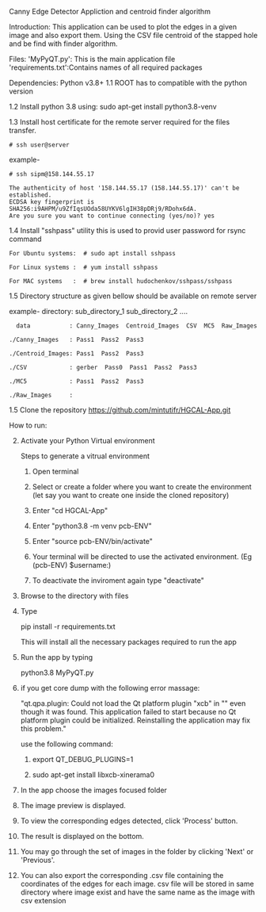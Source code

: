 Canny Edge Detector Appliction and centroid finder algorithm 

Introduction:
This application can be used to plot the edges in a given image and also export them. Using the CSV file centroid of the stapped hole and be find with finder algorithm. 

Files:
'MyPyQT.py': This is the main application file
'requirements.txt':Contains names of all required packages


Dependencies:
Python v3.8+ 
1.1 ROOT has to compatible with the python version 
    
1.2 Install python 3.8 using: sudo apt-get install python3.8-venv

1.3 Install host certificate for the remote server required for the files transfer.

    # ssh user@server

example-

    # ssh sipm@158.144.55.17
    
    The authenticity of host '158.144.55.17 (158.144.55.17)' can't be established.
    ECDSA key fingerprint is SHA256:i9AHPM/u9ZfIqsUOda58UYKV6lgIH38pDRj9/RDohx6dA.
    Are you sure you want to continue connecting (yes/no)? yes
    
1.4 Install "sshpass" utility this is used to provid user password for rsync command

    For Ubuntu systems:  # sudo apt install sshpass
    
    For Linux systems :  # yum install sshpass
    
    For MAC systems   :  # brew install hudochenkov/sshpass/sshpass
    
   
1.5 Directory structure as given bellow should be available on remote server

example- directory: sub_directory_1   sub_directory_2 ....
    
      data           : Canny_Images  Centroid_Images  CSV  MC5  Raw_Images
      
    ./Canny_Images   : Pass1  Pass2  Pass3
    
    ./Centroid_Images: Pass1  Pass2  Pass3
    
    ./CSV            : gerber  Pass0  Pass1  Pass2  Pass3
    
    ./MC5            : Pass1  Pass2  Pass3
    
    ./Raw_Images     :  

1.5 Clone the repository https://github.com/mintutifr/HGCAL-App.git

How to run:

2. Activate your Python Virtual environment

   Steps to generate a vitrual environment

      1. Open terminal

      2. Select or create a folder where you want to create the environment (let say you want to create one inside the cloned repository)

      3. Enter "cd HGCAL-App"

      4. Enter "python3.8 -m venv pcb-ENV"

      5. Enter "source pcb-ENV/bin/activate"

      6. Your terminal will be directed to use the activated environment. (Eg (pcb-ENV) $username:)

      7. To deactivate the inviroment again type "deactivate"

3. Browse to the directory with files

4. Type 

   pip install -r requirements.txt

   This will install all the necessary packages required to run the app

5. Run the app by typing 

   python3.8  MyPyQT.py

6. if you get core dump with the following error massage:

   "qt.qpa.plugin: Could not load the Qt platform plugin "xcb" in "" even though it was found.
    This application failed to start because no Qt platform plugin could be initialized. Reinstalling the application may fix this problem."

    use the following command:

     1. export QT_DEBUG_PLUGINS=1

     2. sudo apt-get install libxcb-xinerama0

7. In the app choose the images focused folder

8. The image preview is displayed.

9. To view the corresponding edges detected, click 'Process' button.

10. The result is displayed on the bottom.

11. You may go through the set of images in the folder by clicking 'Next' or 'Previous'.

12. You can also export the corresponding .csv file containing the coordinates of the edges for each image. csv file will be stored in same directory where image exist and have the same name as the image with csv extension 
